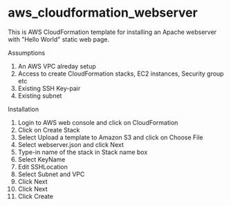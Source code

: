 # aws_cloudformation_webserver

This is AWS CloudFormation template for installing an Apache webserver with "Hello World" static web page.

Assumptions
1. An AWS VPC alreday setup
2. Access to create CloudFormation stacks, EC2 instances, Security group etc
3. Existing SSH Key-pair
4. Existing subnet

Installation

1) Login to AWS web console and click on CloudFormation
2) Click on Create Stack
3) Select Upload a template to Amazon S3 and click on Choose File
4) Select webserver.json and click Next
5) Type-in name of the stack in Stack name box
6) Select KeyName
7) Edit SSHLocation
8) Select Subnet and VPC
9) Click Next
10) Click Next
11) Click Create
